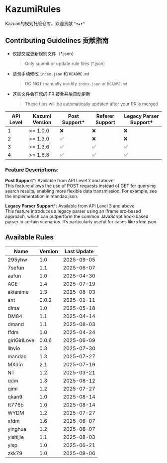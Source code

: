 # KazumiRules
Kazumi的规则托管仓库，欢迎贡献 ^•ﻌ•^

## Contributing Guidelines 贡献指南

- 仅提交或更新规则文件（*.json）
  > Only submit or update rule files (*.json)
- 请勿手动修改 `index.json` 和 `README.md`
  > DO NOT manually modify `index.json` or `README.md`
- 这些文件会在您的 PR 被合并后自动更新
  > These files will be automatically updated after your PR is merged

| API Level | Kazumi Version   | Post Support*     | Referer Support | Legacy Parser Support†   |
|-----------|------------------|-------------------|-----------------|--------------------------|
| 1         | >= 1.0.0         | ❌                |❌              | ❌                      |
| 2         | >= 1.3.0         | ✅                |❌              | ❌                      |
| 3         | >= 1.3.6         | ✅                |✅              | ✅                      |
| 4         | >= 1.6.8         | ✅                |✅              | ✅                      |

### Feature Descriptions:

**Post Support***: Available from API Level 2 and above.  
  This feature allows the use of POST requests instead of GET for querying search results, enabling more flexible data transmission. For example, see the implementation in mandao.json.

**Legacy Parser Support**†: Available from API Level 3 and above.  
  This feature introduces a legacy parser using an iframe src-based approach, which can outperform the common JavaScript hook-based parser in certain scenarios. It’s particularly useful for cases like xfdm.json.

## Available Rules

| Name | Version | Last Update |
|------|---------|-------------|
| 295yhw | 1.0 | 2025-09-05 |
| 7sefun | 1.1 | 2025-06-07 |
| aafun | 1.0 | 2025-04-30 |
| AGE | 1.4 | 2025-07-19 |
| akianime | 1.3 | 2025-08-03 |
| ant | 0.0.2 | 2025-01-11 |
| dlma | 1.0 | 2025-05-18 |
| DM84 | 1.1 | 2025-04-14 |
| dmand | 1.1 | 2025-08-03 |
| ffdm | 1.0 | 2025-04-24 |
| giriGiriLove | 0.0.6 | 2025-06-09 |
| libvio | 0.3 | 2025-07-30 |
| mandao | 1.3 | 2025-07-27 |
| MXdm | 2.1 | 2025-07-19 |
| NT | 1.2 | 2025-03-21 |
| qdm | 1.3 | 2025-08-12 |
| qimi | 1.2 | 2025-07-27 |
| qkan9 | 1.0 | 2025-08-14 |
| tt776b | 1.0 | 2025-08-14 |
| WYDM | 1.2 | 2025-07-27 |
| xfdm | 1.6 | 2025-06-07 |
| yinghua | 1.2 | 2025-06-07 |
| yishijie | 1.1 | 2025-08-03 |
| ylsp | 1.0 | 2025-06-21 |
| zkk79 | 1.0 | 2025-09-06 |